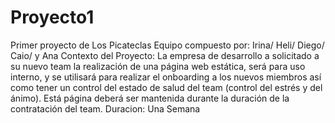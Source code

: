 # Proyecto1
Primer proyecto de Los Picateclas
Equipo compuesto por: Irina/ Heli/ Diego/ Caio/ y Ana
Contexto del Proyecto: La empresa de desarrollo a solicitado a su nuevo team la realización de una página web estática, será para uso interno, y se utilisará para realizar el onboarding a los nuevos miembros así como tener un control del estado de salud del team (control del estrés y del ánimo). Está página deberá ser mantenida durante la duración de la contratación del team.
Duracion: Una Semana
